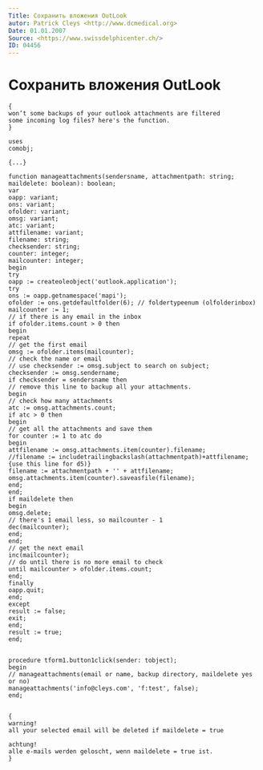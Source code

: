 ```yaml
---
Title: Сохранить вложения OutLook
autor: Patrick Cleys <http://www.dcmedical.org>
Date: 01.01.2007
Source: <https://www.swissdelphicenter.ch/>
ID: 04456
---
```



Сохранить вложения OutLook
==========================


    { 
    won’t some backups of your outlook attachments are filtered 
    some incoming log files? here's the function. 
    } 
     
    uses 
    comobj; 
     
    {...} 
     
    function manageattachments(sendersname, attachmentpath: string; 
    maildelete: boolean): boolean; 
    var 
    oapp: variant; 
    ons: variant; 
    ofolder: variant; 
    omsg: variant; 
    atc: variant; 
    attfilename: variant; 
    filename: string; 
    checksender: string; 
    counter: integer; 
    mailcounter: integer; 
    begin 
    try 
    oapp := createoleobject('outlook.application'); 
    try 
    ons := oapp.getnamespace('mapi'); 
    ofolder := ons.getdefaultfolder(6); // foldertypeenum (olfolderinbox) 
    mailcounter := 1; 
    // if there is any email in the inbox 
    if ofolder.items.count > 0 then 
    begin 
    repeat 
    // get the first email 
    omsg := ofolder.items(mailcounter); 
    // check the name or email 
    // use checksender := omsg.subject to search on subject; 
    checksender := omsg.sendername; 
    if checksender = sendersname then 
    // remove this line to backup all your attachments. 
    begin 
    // check how many attachments 
    atc := omsg.attachments.count; 
    if atc > 0 then 
    begin 
    // get all the attachments and save them 
    for counter := 1 to atc do 
    begin 
    attfilename := omsg.attachments.item(counter).filename; 
    //filename := includetrailingbackslash(attachmentpath)+attfilename; {use this line for d5)} 
    filename := attachmentpath + '' + attfilename; 
    omsg.attachments.item(counter).saveasfile(filename); 
    end; 
    end; 
    if maildelete then 
    begin 
    omsg.delete; 
    // there's 1 email less, so mailcounter - 1 
    dec(mailcounter); 
    end; 
    end; 
    // get the next email 
    inc(mailcounter); 
    // do until there is no more email to check 
    until mailcounter > ofolder.items.count; 
    end; 
    finally 
    oapp.quit; 
    end; 
    except 
    result := false; 
    exit; 
    end; 
    result := true; 
    end; 
     
     
    procedure tform1.button1click(sender: tobject); 
    begin 
    // manageattachments(email or name, backup directory, maildelete yes or no) 
    manageattachments('info@cleys.com', 'f:test', false); 
    end; 
     
     
    { 
    warning! 
    all your selected email will be deleted if maildelete = true 
     
    achtung! 
    alle e-mails werden geloscht, wenn maildelete = true ist. 
    }

